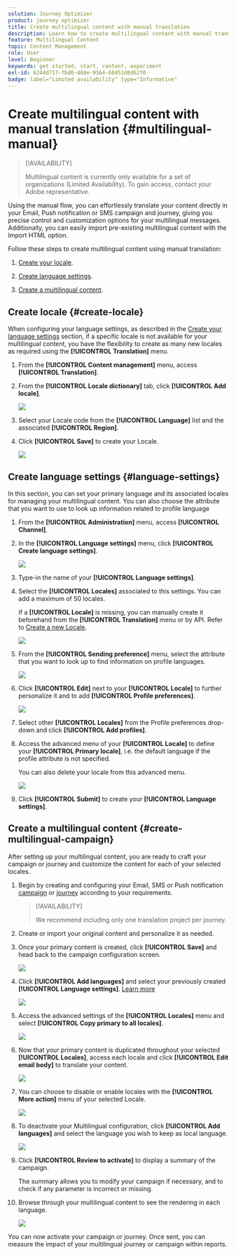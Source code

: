 ```yaml
---
solution: Journey Optimizer
product: journey optimizer
title: Create multilingual content with manual translation
description: Learn how to create multilingual content with manual translation in Journey Optimizer
feature: Multilingual Content
topic: Content Management
role: User
level: Beginner
keywords: get started, start, content, experiment
exl-id: 6244d717-fbd6-468e-9164-60451d0d62f0
badge: label="Limited availability" type="Informative"
---
```

# Create multilingual content with manual translation {#multilingual-manual}

>[!AVAILABILITY]
>
>Multilingual content is currently only available for a set of organizations (Limited Availability). To gain access, contact your Adobe representative.

Using the manual flow, you can effortlessly translate your content directly in your Email, Push notification or SMS campaign and journey, giving you precise control and customization options for your multilingual messages. Additionally, you can easily import pre-existing multilingual content with the Import HTML option.

Follow these steps to create multilingual content using manual translation: 

1. [Create your locale](#create-locale).

1. [Create language settings](#create-language-settings).

1. [Create a multilingual content](#create-a-multilingual-campaign).

## Create locale {#create-locale}

When configuring your language settings, as described in the [Create your language settings](#language-settings) section, if a specific locale is not available for your multilingual content, you have the flexibility to create as many new locales as required using the **[!UICONTROL Translation]** menu.

1. From the **[!UICONTROL Content management]** menu, access **[!UICONTROL Translation]**.

1. From the **[!UICONTROL Locale dictionary]** tab, click **[!UICONTROL Add locale]**.

    ![](assets/locale_1.png)

1. Select your Locale code from the **[!UICONTROL Language]** list and the associated **[!UICONTROL Region]**.

1. Click **[!UICONTROL Save]** to create your Locale.

    ![](assets/locale_2.png)

## Create language settings {#language-settings}

In this section, you can set your primary language and its associated locales for managing your multilingual content. You can also choose the attribute that you want to use to look up information related to profile language

1. From the **[!UICONTROL Administration]** menu, access **[!UICONTROL Channel]**.

1. In the **[!UICONTROL Language settings]** menu, click **[!UICONTROL Create language settings]**.

    ![](assets/multilingual-settings-1.png)

1. Type-in the name of your **[!UICONTROL Language settings]**.
   
1. Select the **[!UICONTROL Locales]** associated to this settings. You can add a maximum of 50 locales.

    If a **[!UICONTROL Locale]** is missing, you can manually create it beforehand from the **[!UICONTROL Translation]** menu or by API. Refer to [Create a new Locale](#create-locale).

    ![](assets/multilingual-settings-2.png)

1. From the **[!UICONTROL Sending preference]** menu, select the attribute that you want to look up to find information on profile languages.

    ![](assets/multilingual-settings-3.png)

1. Click **[!UICONTROL Edit]** next to your **[!UICONTROL Locale]** to further personalize it and to add **[!UICONTROL Profile preferences]**.

    ![](assets/multilingual-settings-4.png)

1. Select other **[!UICONTROL Locales]** from the Profile preferences drop-down and click **[!UICONTROL Add profiles]**.

1. Access the advanced menu of your **[!UICONTROL Locale]** to define your **[!UICONTROL Primary locale]**, i.e. the default language if the profile attribute is not specified. 

    You can also delete your locale from this advanced menu.

    ![](assets/multilingual-settings-5.png)

1. Click **[!UICONTROL Submit]** to create your **[!UICONTROL Language settings]**.

<!--
1. Access the **[!UICONTROL Channel surfaces]** menu and create a new channel surface or select an existing one.

1. In the **[!UICONTROL Header parameters]** section, select the **[!UICONTROL Enable multilingual]** option.

1. Select your **[!UICONTROL Locales dictionary]** and add as many as needed.
-->

## Create a multilingual content {#create-multilingual-campaign}

After setting up your multilingual content, you are ready to craft your campaign or journey and customize the content for each of your selected locales.

1. Begin by creating and configuring your Email, SMS or Push notification [campaign](../campaigns/create-campaign.md) or [journey](../building-journeys/journeys-message.md) according to your requirements.

    >[!AVAILABILITY]
    >
    >We recommend including only one translation project per journey.

1. Create or import your original content and personalize it as needed.

1. Once your primary content is created, click **[!UICONTROL Save]** and head back to the campaign configuration screen.

    ![](assets/multilingual-campaign-2.png)

1. Click **[!UICONTROL Add languages]** and select your previously created **[!UICONTROL Language settings]**. [Learn more](#create-language-settings)

    ![](assets/multilingual-campaign-3.png)

1. Access the advanced settings of the **[!UICONTROL Locales]** menu and select **[!UICONTROL Copy primary to all locales]**.

    ![](assets/multilingual-campaign-4.png)

1. Now that your primary content is duplicated throughout your selected  **[!UICONTROL Locales]**, access each locale and click **[!UICONTROL Edit email body]** to translate your content.

    ![](assets/multilingual-campaign-5.png)

1. You can choose to disable or enable locales with the **[!UICONTROL More action]** menu of your selected Locale.

    ![](assets/multilingual-campaign-6.png)

1. To deactivate your Multilingual configuration, click **[!UICONTROL Add languages]** and select the language you wish to keep as local language.

    ![](assets/multilingual-campaign-7.png)

1. Click **[!UICONTROL Review to activate]** to display a summary of the campaign.

    The summary allows you to modify your campaign if necessary, and to check if any parameter is incorrect or missing.

1. Browse through your multilingual content to see the rendering in each language.

    ![](assets/multilingual-campaign-8.png)

You can now activate your campaign or journey. Once sent, you can measure the impact of your multilingual journey or campaign within reports.

<!--
# Create a multilingual journey {#create-multilingual-journey}

1. Create your journey with a Delivery and personalize your content as needed.
1. From your delivery action, click Edit content.
1. Click Add languages.

-->
